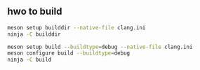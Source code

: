 ## hwo to build
```sh
meson setup builddir --native-file clang.ini
ninja -C builddir
```


```sh
meson setup build --buildtype=debug --native-file clang.ini
meson configure build --buildtype=debug
ninja -C build
```
